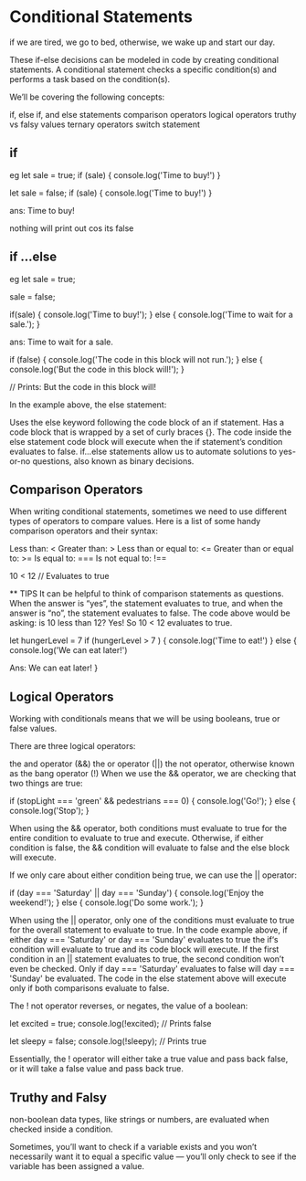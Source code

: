 # Conditional Statements

if we are tired, we go to bed, otherwise, we wake up and start our day.

These if-else decisions can be modeled in code by creating conditional statements. A conditional statement checks a specific condition(s) and performs a task based on the condition(s).

We’ll be covering the following concepts:

if, else if, and else statements
comparison operators
logical operators
truthy vs falsy values
ternary operators
switch statement

## if

eg
let sale = true;
if (sale) {
console.log('Time to buy!')
}

let sale = false;
if (sale) {
console.log('Time to buy!')
}

ans:
Time to buy!

nothing will print out cos its false

## if ...else

eg
let sale = true;

sale = false;

if(sale) {
console.log('Time to buy!');
} else {
console.log('Time to wait for a sale.');
}

ans:
Time to wait for a sale.

if (false) {
console.log('The code in this block will not run.');
} else {
console.log('But the code in this block will!');
}

// Prints: But the code in this block will!

In the example above, the else statement:

Uses the else keyword following the code block of an if statement.
Has a code block that is wrapped by a set of curly braces {}.
The code inside the else statement code block will execute when the if statement’s condition evaluates to false.
if...else statements allow us to automate solutions to yes-or-no questions, also known as binary decisions.

## Comparison Operators

When writing conditional statements, sometimes we need to use different types of operators to compare values.
Here is a list of some handy comparison operators and their syntax:

Less than: <
Greater than: >
Less than or equal to: <=
Greater than or equal to: >=
Is equal to: ===
Is not equal to: !==

10 < 12 // Evaluates to true

\*\* TIPS
It can be helpful to think of comparison statements as questions. When the answer is “yes”, the statement evaluates to true, and when the answer is “no”, the statement evaluates to false. The code above would be asking: is 10 less than 12? Yes! So 10 < 12 evaluates to true.

let hungerLevel = 7
if (hungerLevel > 7 ) {
console.log('Time to eat!')
}
else {
console.log('We can eat later!')

Ans:
We can eat later!
}

## Logical Operators

Working with conditionals means that we will be using booleans, true or false values.

There are three logical operators:

the and operator (&&)
the or operator (||)
the not operator, otherwise known as the bang operator (!)
When we use the && operator, we are checking that two things are true:

if (stopLight === 'green' && pedestrians === 0) {
console.log('Go!');
} else {
console.log('Stop');
}

When using the && operator, both conditions must evaluate to true for the entire condition to evaluate to true and execute. Otherwise, if either condition is false, the && condition will evaluate to false and the else block will execute.

If we only care about either condition being true, we can use the || operator:

if (day === 'Saturday' || day === 'Sunday') {
console.log('Enjoy the weekend!');
} else {
console.log('Do some work.');
}

When using the || operator, only one of the conditions must evaluate to true for the overall statement to evaluate to true. In the code example above, if either day === 'Saturday' or day === 'Sunday' evaluates to true the if‘s condition will evaluate to true and its code block will execute. If the first condition in an || statement evaluates to true, the second condition won’t even be checked. Only if day === 'Saturday' evaluates to false will day === 'Sunday' be evaluated. The code in the else statement above will execute only if both comparisons evaluate to false.

The ! not operator reverses, or negates, the value of a boolean:

let excited = true;
console.log(!excited); // Prints false

let sleepy = false;
console.log(!sleepy); // Prints true

Essentially, the ! operator will either take a true value and pass back false, or it will take a false value and pass back true.

## Truthy and Falsy

non-boolean data types, like strings or numbers, are evaluated when checked inside a condition.

Sometimes, you’ll want to check if a variable exists and you won’t necessarily want it to equal a specific value — you’ll only check to see if the variable has been assigned a value.
